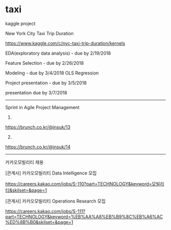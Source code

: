 # taxi
kaggle project

New York City Taxi Trip Duration

https://www.kaggle.com/c/nyc-taxi-trip-duration/kernels

EDA(exploratory data analysis) - due by 2/19/2018

Feature Selection - due by 2/26/2018

Modeling - due by 3/4/2018
OLS Regression

Project presentation - due by 3/5/2018

presentation due by 3/7/2018

--------------------------------------------------------------------------------------

Sprint in Agile Project Management

1)

https://brunch.co.kr/@insuk/13

2)

https://brunch.co.kr/@insuk/14


---------------------------------------------------------------------------------------

카카오모빌리티 채용


[관계사] 카카오모빌리티 Data Intelligence 모집

https://careers.kakao.com/jobs/S-110?part=TECHNOLOGY&keyword=모빌리티&skilset=&page=1


[관계사] 카카오모빌리티 Operations Research 모집

https://careers.kakao.com/jobs/S-111?part=TECHNOLOGY&keyword=%EB%AA%A8%EB%B9%8C%EB%A6%AC%ED%8B%B0&skilset=&page=1


